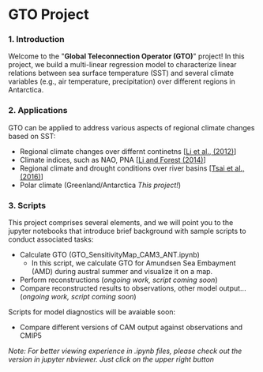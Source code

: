 # GTO Project
### 1. Introduction

   Welcome to the "**Global Teleconnection Operator (GTO)**" project! In this project, we build a multi-linear regression model to characterize linear relations between sea surface temperature (SST) and several climate variables (e.g., air temperature, precipitation) over different regions in Antarctica.


### 2. Applications

   GTO can be applied to address various aspects of regional climate changes based on SST:
   - Regional climate changes over differnt continetns [[Li et al., (2012)](http://onlinelibrary.wiley.com/doi/10.1029/2011JD017186/abstract)]
   - Climate indices, such as NAO, PNA [[Li and Forest (2014)](http://journals.ametsoc.org/doi/abs/10.1175/JCLI-D-14-00231.1)]
   - Regional climate and drought conditions over river basins [[Tsai et al., (2016)](https://link.springer.com/article/10.1007/s00382-014-2449-1)]
   - Polar climate (Greenland/Antarctica *This project!*)

### 3. Scripts

   This project comprises several elements, and we will point you to the jupyter notebooks that introduce brief background with sample scripts to conduct associated tasks:
   - Calculate GTO (GTO_SensitivityMap_CAM3_ANT.ipynb)
     - In this script, we calculate GTO for Amundsen Sea Embayment (AMD) during austral summer and visualize it on a map.
   - Perform reconstructions (*ongoing work, script coming soon*)
   - Compare reconstructed results to observations, other model output... (*ongoing work, script coming soon*)


Scripts for model diagnostics will be avaiable soon:
- Compare different versions of CAM output against observations and CMIP5


*Note: For better viewing experience in .ipynb files, please check out the version in jupyter nbviewer. Just click on the upper right button*
